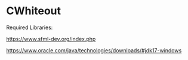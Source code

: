 # CWhiteout
Required Libraries:

https://www.sfml-dev.org/index.php

https://www.oracle.com/java/technologies/downloads/#jdk17-windows
